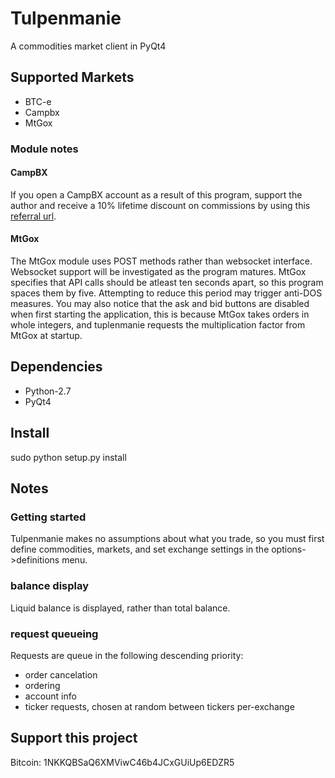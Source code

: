 # Tulpenmanie
A commodities market client in PyQt4

## Supported Markets
 - BTC-e
 - Campbx
 - MtGox

### Module notes
#### CampBX
If you open a CampBX account as a result of this program, support the 
author and receive a 10% lifetime discount on commissions by using 
this [referral url](https://campbx.com/register.php?r=P3hAnksjDmY).

#### MtGox
The MtGox module uses POST methods rather than websocket interface. 
Websocket support will be investigated as the program matures. MtGox specifies 
that API calls should be atleast ten seconds apart, so this program spaces 
them by five. Attempting to reduce this period may trigger anti-DOS
measures. You may also notice that the ask and bid buttons are disabled when
first starting the application, this is because MtGox takes orders in whole 
integers, and tuplenmanie requests the multiplication factor from MtGox at 
startup.

## Dependencies
 - Python-2.7
 - PyQt4

## Install
sudo python setup.py install

## Notes
### Getting started
Tulpenmanie makes no assumptions about what you trade, so you must first define
commodities, markets, and set exchange settings in the options->definitions
menu.
### balance display
Liquid balance is displayed, rather than total balance.
### request queueing
Requests are queue in the following descending priority:
 - order cancelation
 - ordering
 - account info
 - ticker requests, chosen at random between tickers per-exchange

## Support this project
Bitcoin: 1NKKQBSaQ6XMViwC46b4JCxGUiUp6EDZR5
